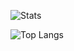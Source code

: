 ![Stats](https://github-readme-stats.vercel.app/api?username=suchet11&show_icons=true&theme=default&rank_icon=percentile)

![Top Langs](https://github-readme-stats.vercel.app/api/top-langs/?username=suchet11&layout=compact&card_width=470)
